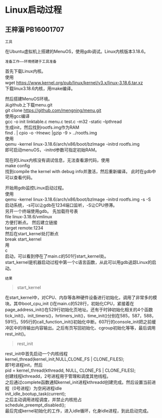 Linux启动过程
======
王梓涵 PB16001707
-------


    工具

在Ubuntu虚拟机上搭建的MenuOS，使用gdb调试。Linux内核版本3.18.6。


    准备工作——环境搭建于工具准备

首先下载Linux内核。  
使用  
wget https://www.kernel.org/pub/linux/kernel/v3.x/linux-3.18.6.tar.xz  
下载linux3.18.6内核，用make编译。

然后搭建MenuOS环境。  
从github上下载menu.git  
git clone https://github.com/mengning/menu.git  
使用gcc编译  
gcc -o init linktable.c menu.c test.c -m32 -static –lpthread  
生成init，然后找到rootfs.img作为RAM  
find . | cpio -o -Hnewc |gzip -9 > ../rootfs.img  
使用  
qemu -kernel linux-3.18.6/arch/x86/boot/bzImage -initrd rootfs.img  
即可启动menuOS，-initrd参数可指定初始RAM。

现在的Linux内核没有调试信息，无法查看源代码，使用  
make config  
找到compile the kernel with debug info并激活，然后重新编译。
此时在gdb中可以查看代码。

开始用gdb监控Linux启动过程。  
使用  
qemu -kernel linux-3.18.6/arch/x86/boot/bzImage -initrd rootfs.img -s -S  
启动系统，-s可以让gdb在1234端口监听，-S让CPU停滞。  
另开一个终端使用gdb。
先加载符号表  
file linux-3.18.6/vmlinux  
方便打断点。
然后建立链接  
target remote:1234  
然后在start_kernel处打断点  
break start_kernel  
用  
c  
启动，可以看到停在了main.c的501行start_kernel处。  
start_kernel是机器启动过程中第一个c语言函数，从此可以用gdb追踪Linux的启动。  

    结果

>start_kernel  

在start_kernel中，对CPU、内存等各种硬件设备进行初始化，调用了非常多的模块。其中boot_cpu_init ()在main.c的528行，初始化CPU，紧接着在page_address_init()在529行初始化页地址。还有于时钟初始化相关的4个函数tick_init()，init_timers()，hrtimers_init()，time_init()分别在585，587，588，591行。595行的call_function_init()初始化中断。607行的console_init把之前缓冲区中的待输出内容输出。之后有页写回初始化、cgroup初始化等等，最后调用rest_init()。  

>rest_init  

rest_init中首先启动一个内核线程  
kernel_thread(kernel_init,NULL,CLONE_FS | CLONE_FILES);  
即1号进程init，然后  
pid = kernel_thread(kthreadd, NULL, CLONE_FS | CLONE_FILES);  
创建线程kthreadd，2号进程用于管理和调度其他线程。  
之后通过complete函数通知kernel_init进程kthreadd创建完成。然后设置当前进程（0号进程）为空闲进程idle  
init_idle_bootup_task(current);  
之后主动调用进程调度，并禁止内核抢占  
schedule_preempt_disabled();  
最后完成kernel初始化的工作，进入idle循环，化身idle进程，到此启动完成。  
